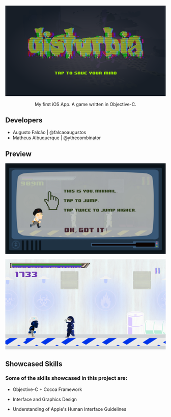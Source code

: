 ![PREVIEW_00](media/screenshot00.png)

<p align="center">My first iOS App. A game written in Objective-C.</p>

## Developers
* Augusto Falcão | @falcaoaugustos
* Matheus Albuquerque | @ythecombinator

## Preview
![PREVIEW_01](media/screenshot01.png)

![PREVIEW_02](media/screenshot02.png)

## Showcased Skills
### Some of the skills showcased in this project are:

* Objective-C + Cocoa Framework

* Interface and Graphics Design

* Understanding of Apple's Human Interface Guidelines
